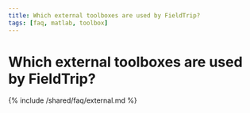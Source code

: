 ```yaml
---
title: Which external toolboxes are used by FieldTrip?
tags: [faq, matlab, toolbox]
---
```


#  Which external toolboxes are used by FieldTrip?

{% include /shared/faq/external.md %}
